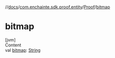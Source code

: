 //[docs](../../index.md)/[com.enchainte.sdk.proof.entity](../index.md)/[Proof](index.md)/[bitmap](bitmap.md)

# bitmap

[jvm]  
Content  
val [bitmap](bitmap.md): [String](https://kotlinlang.org/api/latest/jvm/stdlib/kotlin/-string/index.html)  



